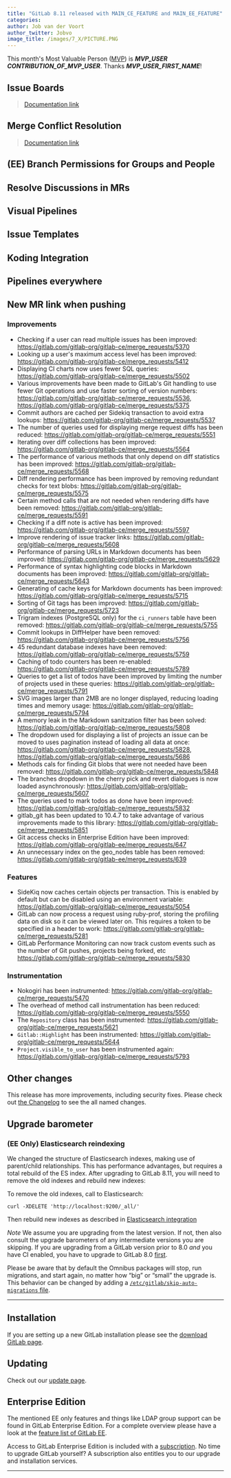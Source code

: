 ```yaml
---
title: "GitLab 8.11 released with MAIN_CE_FEATURE and MAIN_EE_FEATURE"
categories:
author: Job van der Voort
author_twitter: Jobvo
image_title: /images/7_X/PICTURE.PNG
---
```


This month's Most Valuable Person ([MVP](https://about.gitlab.com/mvp/)) is ***MVP_USER*** ***CONTRIBUTION_OF_MVP_USER***.
Thanks ***MVP_USER_FIRST_NAME***!

<!--more-->

## Issue Boards

> [Documentation link](link)

## Merge Conflict Resolution

> [Documentation link](link)

## (EE) Branch Permissions for Groups and People

## Resolve Discussions in MRs

## Visual Pipelines

## Issue Templates

## Koding Integration

## Pipelines everywhere

## New MR link when pushing

### Improvements

* Checking if a user can read multiple issues has been improved:
  https://gitlab.com/gitlab-org/gitlab-ce/merge_requests/5370
* Looking up a user's maximum access level has been improved:
  https://gitlab.com/gitlab-org/gitlab-ce/merge_requests/5412
* Displaying CI charts now uses fewer SQL queries:
  https://gitlab.com/gitlab-org/gitlab-ce/merge_requests/5502
* Various improvements have been made to GitLab's Git handling to use fewer Git
  operations and use faster sorting of version numbers:
  <https://gitlab.com/gitlab-org/gitlab-ce/merge_requests/5536>, <https://gitlab.com/gitlab-org/gitlab-ce/merge_requests/5375>
* Commit authors are cached per Sidekiq transaction to avoid extra lookups:
  https://gitlab.com/gitlab-org/gitlab-ce/merge_requests/5537
* The number of queries used for displaying merge request diffs has been
  reduced: https://gitlab.com/gitlab-org/gitlab-ce/merge_requests/5551
* Iterating over diff collections has been improved:
  https://gitlab.com/gitlab-org/gitlab-ce/merge_requests/5564
* The performance of various methods that only depend on diff statistics has
  been improved: https://gitlab.com/gitlab-org/gitlab-ce/merge_requests/5568
* Diff rendering performance has been improved by removing redundant checks for
  text blobs: https://gitlab.com/gitlab-org/gitlab-ce/merge_requests/5575
* Certain method calls that are not needed when rendering diffs have been
  removed: https://gitlab.com/gitlab-org/gitlab-ce/merge_requests/5591
* Checking if a diff note is active has been improved:
  https://gitlab.com/gitlab-org/gitlab-ce/merge_requests/5597
* Improve rendering of issue tracker links:
  https://gitlab.com/gitlab-org/gitlab-ce/merge_requests/5608
* Performance of parsing URLs in Markdown documents has been improved:
  https://gitlab.com/gitlab-org/gitlab-ce/merge_requests/5629
* Performance of syntax highlighting code blocks in Markdown documents has been
  improved: https://gitlab.com/gitlab-org/gitlab-ce/merge_requests/5643
* Generating of cache keys for Markdown documents has been improved:
  https://gitlab.com/gitlab-org/gitlab-ce/merge_requests/5715
* Sorting of Git tags has been improved:
  https://gitlab.com/gitlab-org/gitlab-ce/merge_requests/5723
* Trigram indexes (PostgreSQL only) for the `ci_runners` table have been removed:
  https://gitlab.com/gitlab-org/gitlab-ce/merge_requests/5755
* Commit lookups in DiffHelper have been removed:
  https://gitlab.com/gitlab-org/gitlab-ce/merge_requests/5756
* 45 redundant database indexes have been removed:
  https://gitlab.com/gitlab-org/gitlab-ce/merge_requests/5759
* Caching of todo counters has been re-enabled:
  https://gitlab.com/gitlab-org/gitlab-ce/merge_requests/5789
* Queries to get a list of todos have been improved by limiting the number of
  projects used in these queries:
  https://gitlab.com/gitlab-org/gitlab-ce/merge_requests/5791
* SVG images larger than 2MB are no longer displayed, reducing loading times and
  memory usage: https://gitlab.com/gitlab-org/gitlab-ce/merge_requests/5794
* A memory leak in the Markdown sanitzation filter has been solved:
  https://gitlab.com/gitlab-org/gitlab-ce/merge_requests/5808
* The dropdown used for displaying a list of projects an issue can be moved to
  uses pagination instead of loading all data at once:
  <https://gitlab.com/gitlab-org/gitlab-ce/merge_requests/5828>,
  <https://gitlab.com/gitlab-org/gitlab-ce/merge_requests/5686>
* Methods cals for finding Git blobs that were not needed have been removed:
  https://gitlab.com/gitlab-org/gitlab-ce/merge_requests/5848
* The branches dropdown in the cherry pick and revert dialogues is now loaded
  asynchronously: https://gitlab.com/gitlab-org/gitlab-ce/merge_requests/5607
* The queries used to mark todos as done have been improved:
  https://gitlab.com/gitlab-org/gitlab-ce/merge_requests/5832
* gitlab_git has been updated to 10.4.7 to take advantage of various
  improvements made to this library:
  https://gitlab.com/gitlab-org/gitlab-ce/merge_requests/5851
* Git access checks in Enterprise Edition have been improved:
  https://gitlab.com/gitlab-org/gitlab-ee/merge_requests/647
* An unnecessary index on the geo_nodes table has been removed:
  https://gitlab.com/gitlab-org/gitlab-ee/merge_requests/639

### Features

* SideKiq now caches certain objects per transaction. This is enabled by default but can be disabled using an environment variable: https://gitlab.com/gitlab-org/gitlab-ce/merge_requests/5054
* GitLab can now process a request using ruby-prof, storing the profiling data on disk so it can be viewed later on. This requires a token to be specified in a header to work: https://gitlab.com/gitlab-org/gitlab-ce/merge_requests/5281
* GitLab Performance Monitoring can now track custom events such as the number of Git pushes, projects being forked, etc  https://gitlab.com/gitlab-org/gitlab-ce/merge_requests/5830

### Instrumentation

* Nokogiri has been instrumented:
  https://gitlab.com/gitlab-org/gitlab-ce/merge_requests/5470
* The overhead of method call instrumentation has been reduced:
  https://gitlab.com/gitlab-org/gitlab-ce/merge_requests/5550
* The `Repository` class has been instrumented:
  https://gitlab.com/gitlab-org/gitlab-ce/merge_requests/5621
* `Gitlab::Highlight` has been instrumented:
  https://gitlab.com/gitlab-org/gitlab-ce/merge_requests/5644
* `Project.visible_to_user` has been instrumented again:
  https://gitlab.com/gitlab-org/gitlab-ce/merge_requests/5793

## Other changes

This release has more improvements, including security fixes. Please check out [the Changelog](https://gitlab.com/gitlab-org/gitlab-ce/blob/master/CHANGELOG) to see the all named changes.


## Upgrade barometer

### (EE Only) Elasticsearch reindexing

We changed the structure of Elasticsearch indexes, making use of parent/child
relationships. This has performance advantages, but requires a total rebuild
of the ES index. After upgrading to GitLab 8.11, you will need to remove the
old indexes and rebuild new indexes:

To remove the old indexes, call to Elasticsearch:

```
curl -XDELETE 'http://localhost:9200/_all/'
```

Then rebuild new indexes as described in [Elasticsearch integration](../integration/elasticsearch.md#add-gitlabs-data-to-the-elasticsearch-index)


*Note* We assume you are upgrading from the latest version. If not, then also consult the upgrade barometers of any intermediate versions you are skipping.
If you are upgrading from a GitLab version prior to 8.0 *and* you have CI enabled, you have to upgrade to GitLab 8.0 [first](https://about.gitlab.com/2015/09/22/gitlab-8-0-released/).

Please be aware that by default the Omnibus packages will stop, run migrations,
and start again, no matter how “big” or “small” the upgrade is. This behavior
can be changed by adding a [`/etc/gitlab/skip-auto-migrations`
file](http://doc.gitlab.com/omnibus/update/README.html).

- - -

## Installation

If you are setting up a new GitLab installation please see the
[download GitLab page](https://about.gitlab.com/installation/).

## Updating

Check out our [update page](https://about.gitlab.com/update/).

## Enterprise Edition

The mentioned EE only features and things like LDAP group support can be found in GitLab Enterprise Edition.
For a complete overview please have a look at the [feature list of GitLab EE]( https://about.gitlab.com/features/#enterprise).

Access to GitLab Enterprise Edition is included with a
[subscription]( https://about.gitlab.com/pricing/).
No time to upgrade GitLab yourself?
A subscription also entitles you to our upgrade and installation services.

- - -
